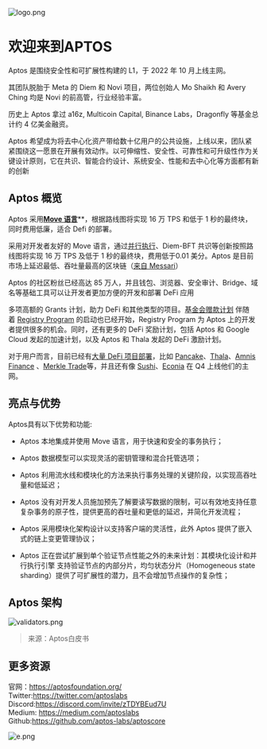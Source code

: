 ![logo.png](https://s2.loli.net/2024/11/28/qYmozW91tisH6aU.png)

# 欢迎来到APTOS

Aptos 是围绕安全性和可扩展性构建的 L1，于 2022 年 10 月上线主网。

其团队脱胎于 Meta 的 Diem 和 Novi 项目，两位创始人 Mo Shaikh 和 Avery Ching 均是 Novi 的前高管，行业经验丰富。

历史上 Aptos 拿过 a16z, Multicoin Capital, Binance Labs，Dragonfly 等基金总计约 4 亿美金融资。

Aptos 希望成为将去中心化资产带给数十亿用户的公共设施，上线以来，团队紧紧围绕这一愿景在开展有效动作。以可伸缩性、安全性、可靠性和可升级性作为关键设计原则，它在共识、智能合约设计、系统安全、性能和去中心化等方面都有新的创新

Aptos 概览
--------

Aptos 采用[**Move 语言**](https://github.com/diem/diem/blob/main/developers.diem.com/static/papers/diem-move-a-language-with-programmable-resources/2020-05-26.pdf)**，根据路线图将实现 16 万 TPS 和低于 1 秒的最终块，同时费用低廉，适合 Defi 的部署。

采用对开发者友好的 Move 语言，通过[并行执行](https://arxiv.org/pdf/2203.06871.pdf)、Diem-BFT 共识等创新按照路线图将实现 16 万 TPS 及低于 1 秒的最终块，费用低于0.01 美分。Aptos 是目前市场上延迟最低、吞吐量最高的区块链（[来自 Messari](https://www.bsc.news/post/aptos-emerges-as-frontrunners-for-fastest-time-to-finality-messari)）

Aptos 的社区粉丝已经高达 85 万人，并且钱包、浏览器、安全审计、Bridge、域名等基础工具可以让开发者更加方便的开发和部署 DeFi 应用

多项高额的 Grants 计划，助力 DeFi 和其他类型的项目。[基金会赠款计划](https://aptosfoundation.org/grants) 伴随着 [Registry Program](https://github.com/aptos-foundation/registry-projects/#readme) 的启动也已经开始，Registry Program 为 Aptos 上的开发者提供很多的机会。同时，还有更多的 DeFi 奖励计划，包括 Aptos 和 Google Cloud 发起的加速计划，以及 Aptos 和 Thala 发起的 DeFi 激励计划。

对于用户而言，目前已经有[大量 DeFi 项目部署](https://aptosfoundation.org/ecosystem/projects/defi)，比如 [Pancake](https://aptosfoundation.org/ecosystem/project/pancakeswap)、[Thala](https://twitter.com/ThalaLabs)、[Amnis Finance](https://amnis.finance/) 、[Merkle Trade](https://merkle.trade/)等，并且还有像 [Sushi](https://www.sushi.com/)、[Econia](https://www.econialabs.com/) 在 Q4 上线他们的主网。


## 亮点与优势

Aptos具有以下优势和功能:

* Aptos 本地集成并使用 Move 语言，用于快速和安全的事务执行； 

* Aptos 数据模型可以实现灵活的密钥管理和混合托管选项； 

* Aptos 利用流水线和模块化的方法来执行事务处理的关键阶段，以实现高吞吐量和低延迟； 

* Aptos 没有对开发人员施加预先了解要读写数据的限制，可以有效地支持任意复杂事务的原子性，提供更高的吞吐量和更低的延迟，并简化开发流程； 

* Aptos 采用模块化架构设计以支持客户端的灵活性，此外 Aptos 提供了嵌入式的链上变更管理协议；

* Aptos 正在尝试扩展到单个验证节点性能之外的未来计划：其模块化设计和并行执行引擎 支持验证节点的内部分片，均匀状态分片（Homogeneous state sharding）提供了可扩展性的潜力，且不会增加节点操作的复杂性；


## Aptos 架构

![validators.png](https://s2.loli.net/2024/11/28/TGe5PwpvqMQWlmh.png)

> 来源：Aptos白皮书



更多资源
--------------

官网：<https://aptosfoundation.org/><br>
Twitter:<https://twitter.com/aptoslabs><br>
Discord:<https://discord.com/invite/zTDYBEud7U><br>
Medium: <https://medium.com/aptoslabs><br>
Github:<https://github.com/aptos-labs/aptoscore><br>


![e.png](https://s2.loli.net/2024/11/28/Txo2ZS6MF9RVbhY.png)
